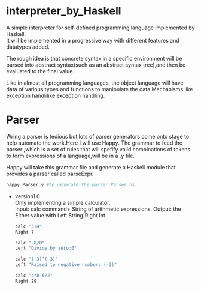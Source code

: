 # interpreter\_by\_Haskell
A simple interpreter for  self-defined programming language implemented by Haskell.  
It will be implemented in a progressive way with different features and datatypes added. 

The rough idea is that concrete syntax in a specific environment will be parsed into abstract syntax(such as an abstract syntax tree),and then be evaluated to the final value. 

Like in almost all programming languages, the object language will have data of various types and functions to manipulate the data.Mechanisms like exception handlilike exception handling.  

# Parser
Wring a parser is tedious but lots of parser generators come onto stage to help automate the work.Here I will use Happy.
The grammar to feed the parser ,which is a set of rules that will spefify valid combinations of tokens to form expressions of a language,will be in a .y file.

Happy will take this grammar file and generate a Haskell module that provides a parser called parseExpr.

```bash
happy Parser.y #to generate the parser Parser.hs
```

+ version1.0    
	Only implementing a simple calculator.  
	Input: calc command+ String of arithmetic expressions.
	Output: the Either value with Left String|Right Int
	
	```bash
	calc "3+4"
	Right 7
	
	calc "-8/0"
	Left "Divide by zero:0"
	
	calc "(-3)^(-3)"
	Left "Raised to negative number: (-3)"
	
	calc "4*8-6/2"
	Right 29
	```




